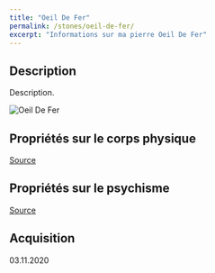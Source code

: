 ```yaml
---
title: "Oeil De Fer"
permalink: /stones/oeil-de-fer/
excerpt: "Informations sur ma pierre Oeil De Fer"
---
```


## Description
Description.

![Oeil De Fer](/images/stones//images/OeilDeFer_AgeDePierre_20201103.jpg.jpg "Oeil De Fer")

## Propriétés sur le corps physique


[Source](https://)


## Propriétés sur le psychisme


[Source](https://)

## Acquisition


03.11.2020
